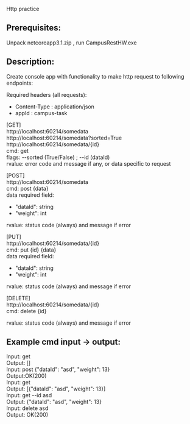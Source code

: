 Http practice

## Prerequisites:
Unpack netcoreapp3.1.zip , run CampusRestHW.exe

## Description:
Create console app with functionality to make http request to following endpoints:

Required headers (all requests):
 - Content-Type : application/json
 - appId : campus-task

[GET]  
http://localhost:60214/somedata  
http://localhost:60214/somedata?sorted=True  
http://localhost:60214/somedata/{id}  
cmd: get  
flags: --sorted (True/False) ; --id (dataId)  
rvalue: error code and message if any, or data specific to request  

[POST]  
http://localhost:60214/somedata  
cmd: post {data}  
data required field:  
 - "dataId": string  
 - "weight": int  

rvalue: status code (always) and message if error  
  
[PUT]  
http://localhost:60214/somedata/{id}  
cmd: put {id} {data}  
data required field:  
 - "dataId": string  
 - "weight": int  

rvalue: status code (always) and message if error  


[DELETE]  
http://localhost:60214/somedata/{id}  
cmd: delete {id}  

rvalue: status code (always) and message if error  

## Example cmd input -> output: 
Input: get  
Output: []  
Input: post {"dataId": "asd", "weight": 13}  
Output:OK(200)  
Input: get  
Output: [{"dataId": "asd", "weight": 13}]  
Input: get --id asd  
Output: {"dataId": "asd", "weight": 13}    
Input: delete asd  
Output: OK(200)  
